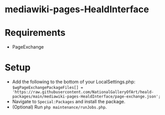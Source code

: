 # mediawiki-pages-HealdInterface

# Requirements

* PageExchange

# Setup

* Add the following to the bottom of your LocalSettings.php: `$wgPageExchangePackageFiles[] = 'https://raw.githubusercontent.com/NationalGalleryOfArt/heald-packages/main/mediawiki-pages-HealdInterface/page-exchange.json';`
* Navigate to `Special:Packages` and install the package.
* (Optional) Run `php maintenance/runJobs.php`.
